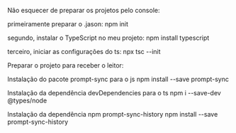 Não esquecer de preparar os projetos pelo console:


primeiramente preparar o .jason:
npm init

segundo, instalar o TypeScript no meu projeto:
npm install typescript

terceiro, iniciar as configurações do ts:
npx tsc --init

Preparar o projeto para receber o leitor:
  
Instalação do pacote prompt-sync para o js
npm install --save prompt-sync

Instalação da dependência devDependencies para o ts
npm i --save-dev @types/node

Instalação da dependência npm prompt-sync-history
npm install --save prompt-sync-history
